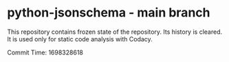 # python-jsonschema - main branch

This repository contains frozen state of the repository.
Its history is cleared. It is used only for static code
analysis with Codacy.

Commit Time: 1698328618
